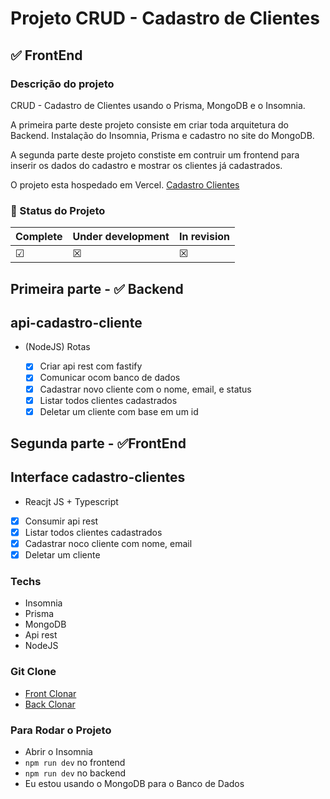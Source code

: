 # Projeto CRUD - Cadastro de Clientes

## ✅ FrontEnd

### Descrição do projeto

CRUD - Cadastro de Clientes usando o Prisma, MongoDB e o Insomnia.

<p>A primeira parte deste projeto consiste em criar toda arquitetura do Backend.
Instalação do Insomnia, Prisma e cadastro no site do MongoDB.</p>
<p>A segunda parte deste projeto constiste em contruir um frontend para inserir os dados do cadastro e mostrar os clientes já cadastrados.</p>

O projeto esta hospedado em Vercel. [Cadastro Clientes]()

### 🚧 Status do Projeto

| Complete | Under development | In revision |
| -------- | ----------------- | ----------- |
| &#x2611; | &#x2612;          | &#x2612;    |

## Primeira parte - ✅ Backend

## api-cadastro-cliente

-   (NodeJS) Rotas

    -   [x] Criar api rest com fastify
    -   [x] Comunicar ocom banco de dados
    -   [x] Cadastrar novo cliente com o nome, email, e status
    -   [x] Listar todos clientes cadastrados
    -   [x] Deletar um cliente com base em um id

## Segunda parte - ✅FrontEnd

## Interface cadastro-clientes

-   Reacjt JS + Typescript
-   [x] Consumir api rest
-   [x] Listar todos clientes cadastrados
-   [x] Cadastrar noco cliente com nome, email
-   [x] Deletar um cliente

### Techs

-   Insomnia
-   Prisma
-   MongoDB
-   Api rest
-   NodeJS

### Git Clone

-   [Front Clonar](https://github.com/WMS66/cadastro-clientes.git)
-   [Back Clonar](https://github.com/WMS66/api-cadastro-cliente)

### Para Rodar o Projeto

-   Abrir o Insomnia
-   `npm run dev` no frontend
-   `npm run dev` no backend
-   Eu estou usando o MongoDB para o Banco de Dados
